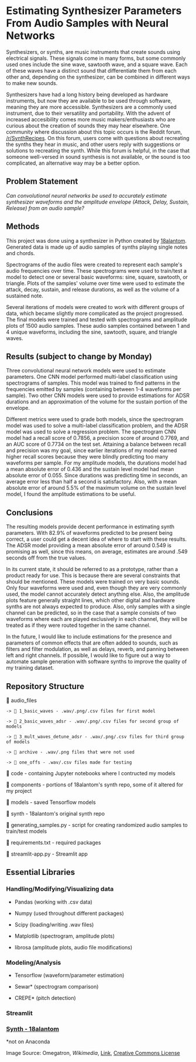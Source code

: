 # Estimating Synthesizer Parameters From Audio Samples with Neural Networks

<!-- ![Common waves](https://en.wikipedia.org/wiki/File:Waveforms.svg) -->

Synthesizers, or synths, are music instruments that create sounds using electrical signals. These signals come in many forms, but some commonly used ones include the sine wave, sawtooth wave, and a square wave. Each of these waves have a distinct sound that differentiate them from each other and, depending on the synthesizer, can be combined in different ways to make new sounds.

Synthesizers have had a long history being developed as hardware instruments, but now they are available to be used through software, meaning they are more accessible. Synthesizers are a commonly used instrument, due to their versatility and portability. With the advent of increased accesibility comes more music makers/enthusiasts who are curious about the creation of sounds they may hear elsewhere. One community where discussion about this topic occurs is the Reddit forum, [/r/SynthRecipes](www.reddit.com/r/synthrecipes). On this forum, users come with questions about recreating the synths they hear in music, and other users reply with suggestions or solutions to recreating the synth. While this forum is helpful, in the case that someone well-versed in sound synthesis is not available, or the sound is too complicated, an alternative way may be a better option.

## Problem Statement

*Can convolutional neural networks be used to accurately estimate synthesizer waveforms and the amplitude envelope (Attack, Delay, Sustain, Release) from an audio sample?*

## Methods

This project was done using a synthesizer in Python created by [18alantom](https://github.com/18alantom/synth). Generated data is made up of audio samples of synths playing single notes and chords.

Spectrograms of the audio files were created to represent each sample's audio frequencies over time. These spectrograms were used to train/test a model to detect one or several basic waveforms: sine, square, sawtooth, or triangle. Plots of the samples' volume over time were used to estimate the attack, decay, sustain, and release durations, as well as the volume of a sustained note.

Several iterations of models were created to work with different groups of data, which became slightly more complicated as the project progressed. The final models were trained and tested with spectrograms and amplitude plots of 1500 audio samples. These audio samples contained between 1 and 4 unique waveforms, including the sine, sawtooth, square, and triangle waves.

## Results (subject to change by Monday)

Three convolutional neural network models were used to estimate parameters. One CNN model performed multi-label classification using spectrograms of samples. This model was trained to find patterns in the frequencies emitted by samples (containing between 1-4 waveforms per sample). Two other CNN models were used to provide estimations for ADSR durations and an approximation of the volume for the sustain portion of the envelope.

Different metrics were used to grade both models, since the spectrogram model was used to solve a multi-label classification problem, and the ADSR model was used to solve a regression problem. The spectrogram CNN model had a recall score of 0.7856, a precision score of around 0.7769, and an AUC score of 0.7734 on the test set. Attaining a balance between recall and precision was my goal, since earlier iterations of my model earned higher recall scores because they were blindly predicting too many waveforms per sample. For my amplitude models, the durations model had a mean absolute error of 0.436 and the sustain level model had mean absolute error of 0.055. Since durations was predicting time in seconds, an average error less than half a second is satisfactory. Also, with a mean absolute error of around 5.5% of the maximum volume on the sustain level model, I found the amplitude estimations to be useful.

## Conclusions



The resulting models provide decent performance in estimating synth parameters. With 82.9% of waveforms predicted to be present being correct, a user could get a decent idea of where to start with these results. The ADSR model providing a mean absolute error of around 0.549 is promising as well, since this means, on average, estimates are around .549 seconds off from the true values.



In its current state, it should be referred to as a prototype, rather than a product ready for use. This is because there are several constraints that should be mentioned. These models were trained on very basic sounds. Only four waveforms were used and, even though they are very commonly used, the model cannot accurately detect anything else. Also, the amplitude plots feature generally straight lines, which other digital and hardware synths are not always expected to produce. Also, only samples with a single channel can be predicted, so in the case that a sample consists of two waveforms where each are played exclusively in each channel, they will be treated as if they were routed together in the same channel.

In the future, I would like to include estimations for the presence and parameters of common effects that are often added to sounds, such as filters and filter modulation, as well as delays, reverb, and panning between left and right channels. If possible, I would like to figure out a way to automate sample generation with software synths to improve the quality of my training dataset.

## Repository Structure

📂 audio_files

    -> 📂 1_basic_waves - .wav/.png/.csv files for first model

    -> 📂 2_basic_waves_adsr - .wav/.png/.csv files for second group of models

    -> 📂 3_mult_waves_detune_adsr - .wav/.png/.csv files for third group of models

    -> 📂 archive - .wav/.png files that were not used

    -> 📂 one_offs - .wav/.csv files made for testing

📂 code - containing Jupyter notebooks where I contructed my models

📂 components - portions of 18alantom's synth repo, some of it altered for my project

<!-- 📂 files - various individual files -->

📂 models - saved Tensorflow models

📂 synth - 18alantom's original synth repo

📄 generating_samples.py - script for creating randomized audio samples to train/test models

📄 requirements.txt - required packages

📄 streamlit-app.py - Streamlit app

## Essential Libraries

### Handling/Modifying/Visualizing data

* Pandas (working with .csv data)

* Numpy (used throughout different packages)

* Scipy (loading/writing .wav files)

* Matplotlib (spectrogram, amplitude plots)

* librosa (amplitude plots, audio file modifications)

### Modeling/Analysis

* Tensorflow (waveform/parameter estimation)

* Sewar* (spectrogram comparison)

* CREPE* (pitch detection)

### Streamlit

### [Synth - 18alantom](https://github.com/18alantom/synth)

*not on Anaconda    



Image Source: Omegatron, *Wikimedia*, [Link](https://commons.wikimedia.org/wiki/File:Waveforms.svg), [Creative Commons License](https://creativecommons.org/licenses/by-sa/3.0/)
